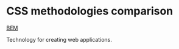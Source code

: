 CSS methodologies comparison
=================

[BEM](http://bem.info/)

Technology for creating web applications.

